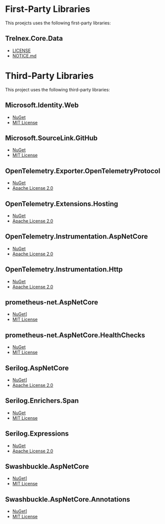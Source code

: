 # First-Party Libraries

This proejcts uses the following first-party libraries:

## Trelnex.Core.Data
- [LICENSE](../Trelnex.Core.Data/LICENSE)
- [NOTICE.md](../Trelnex.Core.Data/NOTICE.md)

# Third-Party Libraries

This project uses the following third-party libraries:

## Microsoft.Identity.Web
- [NuGet](https://www.nuget.org/packages/Microsoft.Identity.Web)
- [MIT License](https://licenses.nuget.org/MIT)

## Microsoft.SourceLink.GitHub
- [NuGet](https://www.nuget.org/packages/Microsoft.SourceLink.GitHub)
- [MIT License](https://licenses.nuget.org/MIT)

## OpenTelemetry.Exporter.OpenTelemetryProtocol
- [NuGet](https://www.nuget.org/packages/OpenTelemetry.Exporter.OpenTelemetryProtocol)
- [Apache License 2.0](https://licenses.nuget.org/Apache-2.0)

## OpenTelemetry.Extensions.Hosting
- [NuGet](https://www.nuget.org/packages/OpenTelemetry.Extensions.Hosting)
- [Apache License 2.0](https://licenses.nuget.org/Apache-2.0)

## OpenTelemetry.Instrumentation.AspNetCore
- [NuGet](https://www.nuget.org/packages/OpenTelemetry.Instrumentation.AspNetCore)
- [Apache License 2.0](https://licenses.nuget.org/Apache-2.0)

## OpenTelemetry.Instrumentation.Http
- [NuGet](https://www.nuget.org/packages/OpenTelemetry.Instrumentation.Http)
- [Apache License 2.0](https://licenses.nuget.org/Apache-2.0)

## prometheus-net.AspNetCore
- [NuGet](https://www.nuget.org/packages/prometheus-net.AspNetCore)]
- [MIT License](https://licenses.nuget.org/MIT)

## prometheus-net.AspNetCore.HealthChecks
- [NuGet](https://www.nuget.org/packages/prometheus-net.AspNetCore.HealthChecks)
- [MIT License](https://licenses.nuget.org/MIT)

## Serilog.AspNetCore
- [NuGet](https://www.nuget.org/packages/Serilog.AspNetCore)]
- [Apache License 2.0](https://licenses.nuget.org/Apache-2.0)

## Serilog.Enrichers.Span
- [NuGet](https://www.nuget.org/packages/Serilog.Enrichers.Span)
- [MIT License](https://licenses.nuget.org/MIT)

## Serilog.Expressions
- [NuGet](https://www.nuget.org/packages/Serilog.Expressions)
- [Apache License 2.0](https://licenses.nuget.org/Apache-2.0)

## Swashbuckle.AspNetCore
- [NuGet](https://www.nuget.org/packages/Swashbuckle.AspNetCore)]
- [MIT License](https://licenses.nuget.org/MIT)

## Swashbuckle.AspNetCore.Annotations
- [NuGet](https://www.nuget.org/packages/Swashbuckle.AspNetCore.Annotations)]
- [MIT License](https://licenses.nuget.org/MIT)
